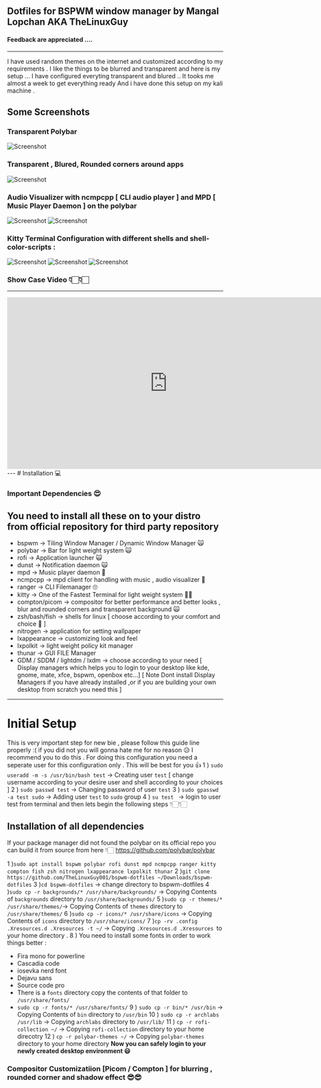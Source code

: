 ## Dotfiles for BSPWM window manager by Mangal Lopchan AKA TheLinuxGuy
#### Feedback are appreciated .... 
---
I have used random themes on the internet and customized according to my requirements . I like the things to be blurred and transparent and here is my setup ... I have configured everyting transparent and blured .. It tooks me almost a week to get everything ready And i have done this setup on my kali machine .

## Some Screenshots
### Transparent Polybar
   ![Screenshot](ss/12.png)
### Transparent , Blured, Rounded corners around apps 
   ![Screenshot](ss/13.png)
### Audio Visualizer with ncmpcpp [ CLI audio player ] and MPD [ Music Player Daemon ] on the polybar 
   ![Screenshot](ss/4.png)
   ![Screenshot](ss/3.png)
### Kitty Terminal Configuration with different shells and shell-color-scripts :
   ![Screenshot](ss/1.png)
   ![Screenshot](ss/2.png)
   ![Screenshot](ss/5.png)

### Show Case Video 👇🏻👇🏻
---
<iframe width="745" height="400" src="https://www.youtube.com/embed/vDOyB-MoHI8" title="YouTube video player" frameborder="0" allow="accelerometer; autoplay; clipboard-write; encrypted-media; gyroscope; picture-in-picture" allowfullscreen></iframe>
---
# Installation 💻

### Important Dependencies 😍
You need to install all these on to your distro from official repository for third party repository 
---
* bspwm -> Tiling Window Manager / Dynamic Window Manager 🙀
* polybar -> Bar for light weight system 🙀
* rofi -> Application launcher 🙀
* dunst -> Notification daemon 🙀
* mpd -> Music player daemon 🎸
* ncmpcpp -> mpd client for handling with music , audio visualizer 🎸
* ranger -> CLI Filemanager 🙄
* kitty -> One of the Fastest Terminal for light weight system 💪🏻
* compton/picom -> compositor for better performance and better looks , blur and rounded corners and transparent background 🙀
* zsh/bash/fish -> shells for linux [ choose according to your comfort and choice 🥰 ]
* nitrogen -> application for setting wallpaper  
* lxappearance -> customizing look and feel 
* lxpolkit -> light weight policy kit manager 
* thunar -> GUI FILE Manager 
* GDM / SDDM / lightdm / lxdm -> choose according to your need [ Display managers which helps you to login to your desktop like kde, gnome, mate, xfce, bspwm, openbox etc...]
[ Note Dont install Display Managers if you have already installed ,or if you are building your own desktop from scratch you need this ]
---

# Initial Setup 
This is very important step for new bie , please follow this guide line properly :( if you did not you will gonna hate me for no reason 😥
I recommend you to do this .
For doing this configuration you need a seperate user for this configuration only . This will be best for you 👍
1 ) `sudo useradd -m -s /usr/bin/bash test` -> Creating user `test` [ change username according to your desire user and shell according to your choices ]
2 ) `sudo passwd test` -> Changing password of user `test`
3 ) `sudo gpasswd -a test sudo` -> Adding user `test` to `sudo` group
4 ) `su test ` -> login to user test from terminal 
and then lets begin the following steps 👇🏻👇🏻
## Installation of all dependencies 
If your package manager did not found the polybar on its official repo you can build it from source from here 👇🏻
<https://github.com/polybar/polybar>

1 )`sudo apt install bspwm polybar rofi dunst mpd ncmpcpp ranger kitty compton fish zsh nitrogen lxappearance lxpolkit thunar`
2 )`git clone https://github.com/TheLinuxGuy001/bspwm-dotfiles ~/Downloads/bspwm-dotfiles`
3 )`cd bspwm-dotfiles` -> change directory to bspwm-dotfiles
4 )`sudo cp -r backgrounds/* /usr/share/backgrounds/` -> Copying Contents of  `backgrounds` directory to `/usr/share/backgrounds/`
5 )`sudo cp -r themes/*  /usr/share/themes/`-> Copying Contents of `themes` directory to `/usr/share/themes/` 
6 )`sudo cp -r icons/* /usr/share/icons` -> Copying Contents of `icons` directory to `/usr/share/icons/`
7 )`cp -rv .config .Xresources.d .Xresources -t ~/` -> Copying `.Xresources.d .Xresources `to your home directory .
8 ) You need to install some fonts in order to work things better : 
* Fira mono for powerline
* Cascadia code
* iosevka nerd font
* Dejavu sans
* Source code pro
* There is a `fonts` directory copy the contents of that folder to `/usr/share/fonts/`
* `sudo cp -r fonts/* /usr/share/fonts/`
9 ) `sudo cp -r bin/* /usr/bin` -> Copying Contents of `bin` directory to `/usr/bin`
10 ) `sudo cp -r archlabs /usr/lib` -> Copying `archlabs` directory to `/usr/lib/`
11 ) `cp -r rofi-collection ~/` -> Copying `rofi-collection` directory to your home direcotry 
12 ) `cp -r polybar-themes ~/` -> Copying `polybar-themes` directory to your home directory 
<b>Now you can safely login to your newly created desktop environment <b> 😃 

### Compositor Customizatiion [Picom / Compton ] for blurring , rounded corner and shadow effect 😎😎
